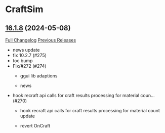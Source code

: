 # CraftSim

## [16.1.8](https://github.com/derfloh205/CraftSim/tree/16.1.8) (2024-05-08)
[Full Changelog](https://github.com/derfloh205/CraftSim/compare/16.1.7...16.1.8) [Previous Releases](https://github.com/derfloh205/CraftSim/releases)

- news update  
- fix 10.2.7 (#275)  
- toc bump  
- Fix/#272 (#274)  
    * ggui lib adaptions  
    * news  
- hook recraft api calls for craft results processing for material coun… (#270)  
    * hook recraft api calls for craft results processing for material count update  
    * revert OnCraft  